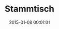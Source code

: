 ---
date: 2015-01-08 00:01:01
placeholder: false
title: Stammtisch
time: Thursday 29 Jan 2014, 19:00
calendar_month: JAN
calendar_date: 29
description: Join us for the first Stammtisch in 2015!
event:
  start: 2015-01-29 19:00:00 +0100
  end: 2015-01-29 22:00:00 +0100
venue:
  name: Wirtshaus im Fraunhofer
  street: Fraunhoferstr. 9
  plz: 80469 München
  url: http://www.fraunhofertheater.de
---